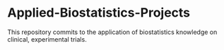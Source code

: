 # Applied-Biostatistics-Projects
This repository commits to the application of biostatistics knowledge on clinical, experimental trials.
